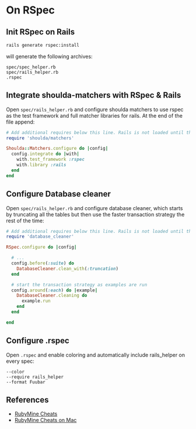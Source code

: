 # On RSpec

## Init RSpec on Rails

```bash
rails generate rspec:install
```

will generate the following archives:

```
spec/spec_helper.rb
spec/rails_helper.rb
.rspec
```


## Integrate shoulda-matchers with RSpec & Rails
Open `spec/rails_helper.rb` and configure shoulda matchers to use rspec as the test framework and full matcher libraries for rails. At the end of the file append:

```ruby
# Add additional requires below this line. Rails is not loaded until this point!
require 'shoulda/matchers'

Shoulda::Matchers.configure do |config|
  config.integrate do |with|
    with.test_framework :rspec
    with.library :rails
  end
end
```

## Configure Database cleaner
Open `spec/rails_helper.rb` and configure database cleaner, which starts by truncating all the tables but then use the faster transaction strategy the rest of the time:

```ruby
# Add additional requires below this line. Rails is not loaded until this point!
require 'database_cleaner'

RSpec.configure do |config|

  # ...	
  config.before(:suite) do
    DatabaseCleaner.clean_with(:truncation)
  end

  # start the transaction strategy as examples are run
  config.around(:each) do |example|
    DatabaseCleaner.cleaning do
      example.run
    end
  end

end
```

## Configure .rspec
Open `.rspec` and enable coloring and automatically include rails_helper on every spec:
```
--color
--require rails_helper
--format Fuubar
```

## References
- [RubyMine Cheats](https://resources.jetbrains.com/storage/products/rubymine/docs/RubyMine_ReferenceCard.pdf)
- [RubyMine Cheats on Mac](https://resources.jetbrains.com/storage/products/rubymine/docs/RubyMine_ReferenceCard_mac.pdf)
